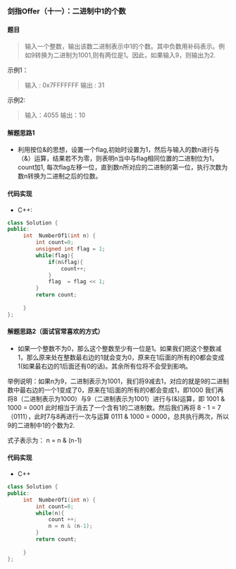 ### 剑指Offer（十一）：二进制中1的个数
#### 题目
> 输入一个整数，输出该数二进制表示中1的个数。其中负数用补码表示。例如9转换为二进制为1001,则有两位是1。因此，如果输入9，则输出为2.

示例1：
> 输入 : 0x7FFFFFFF
> 输出 : 31

示例2:
> 输入：4055
> 输出：10


#### 解题思路1
- 利用按位&的思想，设置一个flag,初始时设置为1，然后与输入的数n进行与（&）运算，结果若不为零，则表明n当中与flag相同位置的二进制位为1，count加1,
每次flag左移一位，直到数n所对应的二进制的第一位，执行次数为数n转换为二进制之后的位数。

#### 代码实现
- C++:
```cpp
class Solution {
public:
     int  NumberOf1(int n) {
         int count=0;
         unsigned int flag = 1;
         while(flag){
             if(n&flag){
                 count++;
             }
             flag  = flag << 1;
         }
         return count;
         
     }
};
```

#### 解题思路2（面试官常喜欢的方式）
- 如果一个整数不为0，那么这个整数至少有一位是1。如果我们把这个整数减1，那么原来处在整数最右边的1就会变为0，原来在1后面的所有的0都会变成1(如果最右边的1后面还有0的话)。其余所有位将不会受到影响。

举例说明：如果n为9，二进制表示为1001，我们将9减去1，对应的就是9的二进制数中最右边的一个1变成了0，原来在1后面的所有的0都会变成1，即1000
我们再将8（二进制表示为1000）与9（二进制表示为1001）进行与(&)运算，即 1001 & 1000 = 0001 此时相当于消去了一个含有1的二进制数。然后我们再将
8 - 1 = 7（0111），此时7与8再进行一次与运算 0111 & 1000 = 0000，总共执行两次，所以9的二进制中1的个数为2.

式子表示为： n = n & (n-1)

#### 代码实现
- C++
```cpp
class Solution {
public:
     int  NumberOf1(int n) {
         int count=0;
         while(n){
             count ++;
             n = n & (n-1);
         }
         return count;
         
     }
};
```

